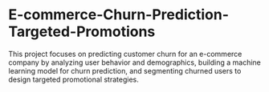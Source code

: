 # E-commerce-Churn-Prediction-Targeted-Promotions
This project focuses on predicting customer churn for an e-commerce company by analyzing user behavior and demographics, building a machine learning model for churn prediction, and segmenting churned users to design targeted promotional strategies.
